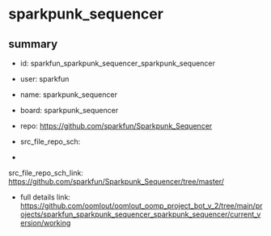 # sparkpunk_sequencer
 
## summary 
* id: sparkfun_sparkpunk_sequencer_sparkpunk_sequencer
* user: sparkfun
* name: sparkpunk_sequencer
* board: sparkpunk_sequencer
* repo: https://github.com/sparkfun/Sparkpunk_Sequencer



* src_file_repo_sch: 
*
 src_file_repo_sch_link: https://github.com/sparkfun/Sparkpunk_Sequencer/tree/master/
* full details link: https://github.com/oomlout/oomlout_oomp_project_bot_v_2/tree/main/projects/sparkfun_sparkpunk_sequencer_sparkpunk_sequencer/current_version/working  






